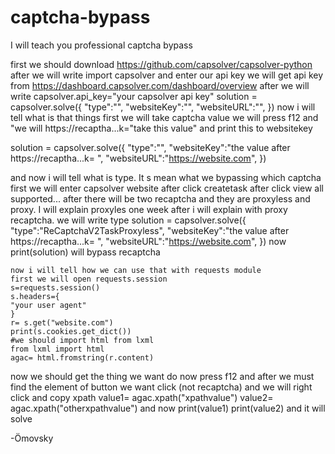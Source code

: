 # captcha-bypass
I will teach you professional captcha bypass

first we should download https://github.com/capsolver/capsolver-python after we will write import capsolver and enter our api key we will get api key from https://dashboard.capsolver.com/dashboard/overview after we will write
capsolver.api_key="your capsolver api key"
solution = capsolver.solve({
        "type":"",
        "websiteKey":"",
        "websiteURL":"",
    })
now i will tell what is that things
first we will take captcha value we will press f12 and "we will https://recaptha...k="take this value" and print this to websitekey 

solution = capsolver.solve({
        "type":"",
        "websiteKey":"the value after https://recaptha...k= ",
        "websiteURL":"https://website.com",
    })


  and now i will tell what is type. It s mean what we bypassing which captcha
  first we will enter capsolver website after click createtask after click view all supported... after there will be two recaptcha and they are proxyless and proxy. I will explain proxyles one week after i will explain with proxy recaptcha. we will write type 
  solution = capsolver.solve({
        "type":"ReCaptchaV2TaskProxyless",
        "websiteKey":"the value after https://recaptha...k= ",
        "websiteURL":"https://website.com",
    })
    now print(solution) will bypass recaptcha





    now i will tell how we can use that with requests module
    first we will open requests.session
    s=requests.session()
    s.headers={
    "your user agent"
    }
    r= s.get("website.com")
    print(s.cookies.get_dict())
    #we should import html from lxml
    from lxml import html
    agac= html.fromstring(r.content)

now we should get the thing we want do
now press f12 and after we must find the element of button we want click (not recaptcha) and we will right click and copy xpath
value1= agac.xpath("xpathvalue")
value2= agac.xpath("otherxpathvalue")
and now
print(value1)
print(value2)
and it will solve





 -Ömovsky
